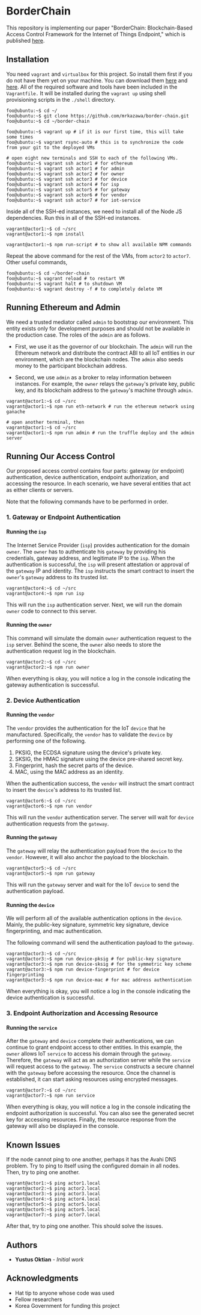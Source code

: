 # BorderChain #

This repository is implementing our paper "BorderChain: Blockchain-Based Access Control Framework for the Internet of Things Endpoint," which is published [here](https://ieeexplore.ieee.org/document/9309027).

## Installation ##

You need `vagrant` and `virtualbox` for this project.
So install them first if you do not have them yet on your machine.
You can download them [here](https://www.vagrantup.com/downloads.html) and [here](https://www.virtualbox.org/wiki/Downloads).
All of the required software and tools have been included in the `Vagrantfile.`
It will be installed during the `vagrant up` using shell provisioning scripts in the `./shell` directory.

```console
foo@ubuntu:~$ cd ~/
foo@ubuntu:~$ git clone https://github.com/mrkazawa/border-chain.git
foo@ubuntu:~$ cd ~/border-chain

foo@ubuntu:~$ vagrant up # if it is our first time, this will take some times
foo@ubuntu:~$ vagrant rsync-auto # this is to synchronize the code from your git to the deployed VMs

# open eight new terminals and SSH to each of the following VMs.
foo@ubuntu:~$ vagrant ssh actor1 # for ethereum
foo@ubuntu:~$ vagrant ssh actor1 # for admin
foo@ubuntu:~$ vagrant ssh actor2 # for owner
foo@ubuntu:~$ vagrant ssh actor3 # for device
foo@ubuntu:~$ vagrant ssh actor4 # for isp
foo@ubuntu:~$ vagrant ssh actor5 # for gateway
foo@ubuntu:~$ vagrant ssh actor6 # for vendor
foo@ubuntu:~$ vagrant ssh actor7 # for iot-service
```

Inside all of the SSH-ed instances, we need to install all of the Node JS dependencies.
Run this in all of the SSH-ed instances.

```console
vagrant@actor1:~$ cd ~/src
vagrant@actor1:~$ npm install

vagrant@actor1:~$ npm run-script # to show all available NPM commands
```

Repeat the above command for the rest of the VMs, from `actor2` to `actor7`.
Other useful commands,

```console
foo@ubuntu:~$ cd ~/border-chain
foo@ubuntu:~$ vagrant reload # to restart VM
foo@ubuntu:~$ vagrant halt # to shutdown VM
foo@ubuntu:~$ vagrant destroy -f # to completely delete VM
```

## Running Ethereum and Admin ##

We need a trusted mediator called `admin` to bootstrap our environment.
This entity exists only for development purposes and should not be available in the production case.
The roles of the `admin` are as follows.

- First, we use it as the governor of our blockchain.
The `admin` will run the Ethereum network and distribute the contract ABI to all IoT entities in our environment, which are the blockchain nodes.
The `admin` also seeds money to the participant blockchain address.

- Second, we use `admin` as a broker to relay information between instances.
For example, the `owner` relays the `gateway`'s private key, public key, and its blockchain address to the `gateway`'s machine through `admin`.

```console
vagrant@actor1:~$ cd ~/src
vagrant@actor1:~$ npm run eth-network # run the ethereum network using ganache

# open another terminal, then
vagrant@actor1:~$ cd ~/src
vagrant@actor1:~$ npm run admin # run the truffle deploy and the admin server
```

## Running Our Access Control ##

Our proposed access control contains four parts: gateway (or endpoint) authentication, device authentication, endpoint authorization, and accessing the resource.
In each scenario, we have several entities that act as either clients or servers.

Note that the following commands have to be performed in order.

### 1. Gateway or Endpoint Authentication ###

#### Running the `isp` ####

The Internet Service Provider (`isp`) provides authentication for the domain `owner`.
The `owner` has to authenticate his `gateway` by providing his credentials, gateway address, and legitimate IP to the `isp`.
When the authentication is successful, the `isp` will present attestation or approval of the `gateway` IP and identity.
The `isp` instructs the smart contract to insert the `owner`'s `gateway` address to its trusted list.

```console
vagrant@actor4:~$ cd ~/src
vagrant@actor4:~$ npm run isp
```

This will run the `isp` authentication server.
Next, we will run the domain `owner` code to connect to this server.

#### Running the `owner` ####

This command will simulate the domain `owner` authentication request to the `isp` server.
Behind the scene, the `owner` also needs to store the authentication request log in the blockchain.

```console
vagrant@actor2:~$ cd ~/src
vagrant@actor2:~$ npm run owner
```

When everything is okay, you will notice a log in the console indicating the gateway authentication is successful.

### 2. Device Authentication ###

#### Running the `vendor` ####

The `vendor` provides the authentication for the IoT `device` that he manufactured.
Specifically, the `vendor` has to validate the `device` by performing one of the following.

1. PKSIG, the ECDSA signature using the device's private key.
2. SKSIG, the HMAC signature using the device pre-shared secret key.
3. Fingerprint, hash the secret parts of the device.
4. MAC, using the MAC address as an identity.

When the authentication success, the `vendor` will instruct the smart contract to insert the `device`'s address to its trusted list.

```console
vagrant@actor6:~$ cd ~/src
vagrant@actor6:~$ npm run vendor
```

This will run the `vendor` authentication server.
The server will wait for `device` authentication requests from the `gateway`.

#### Running the `gateway` ####

The `gateway` will relay the authentication payload from the `device` to the `vendor`.
However, it will also anchor the payload to the blockchain.

```console
vagrant@actor5:~$ cd ~/src
vagrant@actor5:~$ npm run gateway
```

This will run the `gateway` server and wait for the IoT `device` to send the authentication payload.

#### Running the `device` ####

We will perform all of the available authentication options in the `device`.
Mainly, the public-key signature, symmetric key signature, device fingerprinting, and mac authentication.

The following command will send the authentication payload to the `gateway`.

```console
vagrant@actor3:~$ cd ~/src
vagrant@actor3:~$ npm run device-pksig # for public-key signature
vagrant@actor3:~$ npm run device-sksig # for the symmetric key scheme
vagrant@actor3:~$ npm run device-fingerprint # for device fingerprinting
vagrant@actor3:~$ npm run device-mac # for mac address authentication
```

When everything is okay, you will notice a log in the console indicating the device authentication is successful.

### 3. Endpoint Authorization and Accessing Resource ###

#### Running the `service` ####

After the `gateway` and `device` complete their authentications, we can continue to grant endpoint access to other entities.
In this example, the `owner` allows IoT `service` to access his domain through the `gateway`.
Therefore, the `gateway` will act as an authorization server while the `service` will request access to the `gateway`.
The `service` constructs a secure channel with the `gateway` before accessing the resource.
Once the channel is established, it can start asking resources using encrypted messages.

```console
vagrant@actor7:~$ cd ~/src
vagrant@actor7:~$ npm run service
```

When everything is okay, you will notice a log in the console indicating the endpoint authorization is successful.
You can also see the generated secret key for accessing resources.
Finally, the resource response from the gateway will also be displayed in the console.

## Known Issues ##

If the node cannot ping to one another, perhaps it has the Avahi DNS problem.
Try to ping to itself using the configured domain in all nodes.
Then, try to ping one another.

```console
vagrant@actor1:~$ ping actor1.local
vagrant@actor2:~$ ping actor2.local
vagrant@actor3:~$ ping actor3.local
vagrant@actor4:~$ ping actor4.local
vagrant@actor5:~$ ping actor5.local
vagrant@actor6:~$ ping actor6.local
vagrant@actor7:~$ ping actor7.local
```

After that, try to ping one another.
This should solve the issues.

## Authors ##

- **Yustus Oktian** - *Initial work*

## Acknowledgments ##

- Hat tip to anyone whose code was used
- Fellow researchers
- Korea Government for funding this project
